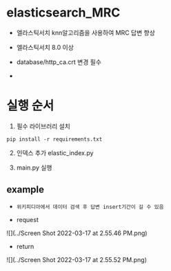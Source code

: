 # elasticsearch_MRC

- 엘라스틱서치 knn알고리즘을 사용하여 MRC 답변 향상

- 엘라스틱서치 8.0 이상
- database/http_ca.crt 변경 필수
- 

# 실행 순서

1. 필수 라이브러리 설치

```
pip install -r requirements.txt
```

2. 인덱스 추가
elastic_index.py


3. main.py 실행

## example

- `위키피디아에서 데이터 검색 후 답변 insert기간이 길 수 있음`

- request

![](../Screen Shot 2022-03-17 at 2.55.46 PM.png)

- return

![](../Screen Shot 2022-03-17 at 2.55.52 PM.png)